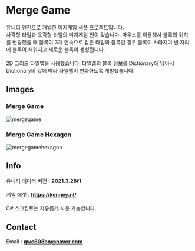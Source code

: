 <!-- https://github.com/TereaGreen -->

# Merge Game

유니티 엔진으로 개발한 머지게임 샘플 프로젝트입니다.
<br>
사각형 타일과 육각형 타일의 머지게임 씬이 있습니다. 마우스를 이용해서 블록의 위치를 변경했을 때 블록이 3개 연속으로 같은 타입의 블록인 경우 블록이 사라지며 빈 자리에 블록이 채워지고 새로운 블록이 생성됩니다.
<br><br>
2D 그리드 타일맵을 사용했습니다. 타일맵의 블록 정보를 Dictionary에 담아서 Dictionary의 값에 따라 타일맵이 변화하도록 개발했습니다.

## Images

### Merge Game

![mergegame](https://github.com/TereaGreen/MergeGame/assets/80702114/791a23c6-e53e-4b03-9774-3707be0960ff)

### Merge Game Hexagon

![mergegamehexagon](https://github.com/TereaGreen/MergeGame/assets/80702114/6e25caf0-43d2-4314-9b0e-fede3cdad5f7)

## Info

유니티 에디터 버전 : <b>2021.3.28f1</b>
<br><br>
게임 에셋 : <b>https://kenney.nl/</b>
<br><br>
C# 스크립트는 자유롭게 사용 가능합니다.

## Contact

Email : <b>qwe808bn@naver.com</b>
